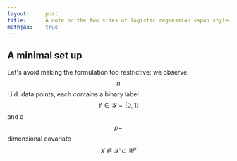 ```yaml
---
layout:     post
title:      A note on the two sides of logistic regression <span style="color:blue">some *Statistical* text</span> vs Learning theoretical 
mathjax:    true
---
```


## A minimal set up
Let's avoid making the formulation too restrictive: we observe $$ n $$ i.i.d. data points, each contains a binary label $$ Y \in \mathcal{Y} = \{0,1\} $$ and a $$ p- $$ dimensional covariate $$ X \in \mathcal{X} \subset \mathbb{R}^p $$